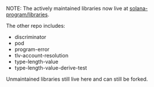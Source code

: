 NOTE: The actively maintained libraries now live at
[solana-program/libraries](https://github.com/solana-program/libraries).

The other repo includes:

* discriminator
* pod
* program-error
* tlv-account-resolution
* type-length-value
* type-length-value-derive-test

Unmaintained libraries still live here and can still be forked.
